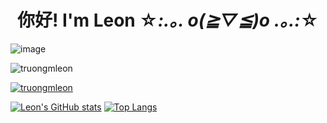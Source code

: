 # <div align="center">你好! I'm Leon ☆*:.｡. o(≧▽≦)o .｡.:*☆</div>


![image](https://user-images.githubusercontent.com/73002754/188299555-5a0943b6-3757-4f6f-b5fc-7776afaba8cb.png)

<p align="left"> <img src="https://komarev.com/ghpvc/?username=truongmleon&label=Profile%20views&color=0e75b6&style=flat" alt="truongmleon" /> </p>

<p align="left"> <a href="https://github.com/ryo-ma/github-profile-trophy"><img src="https://github-profile-trophy.vercel.app/?username=truongmleon" alt="truongmleon" /></a> </p>

[![Leon's GitHub stats](https://github-readme-stats.vercel.app/api?username=truongmleon&show_icons=true&theme=buefy&count_private=true)](https://github.com/truongmleon) [![Top Langs](https://github-readme-stats.vercel.app/api/top-langs/?username=truongmleon&layout=compact&theme=buefy)](https://github.com/truongmleon)



